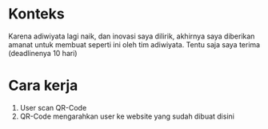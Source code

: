 # Konteks
Karena adiwiyata lagi naik, dan inovasi saya dilirik, akhirnya saya diberikan amanat untuk membuat seperti ini oleh tim adiwiyata. Tentu saja saya terima (deadlinenya 10 hari)
# Cara kerja
1. User scan QR-Code
2. QR-Code mengarahkan user ke website yang sudah dibuat disini

